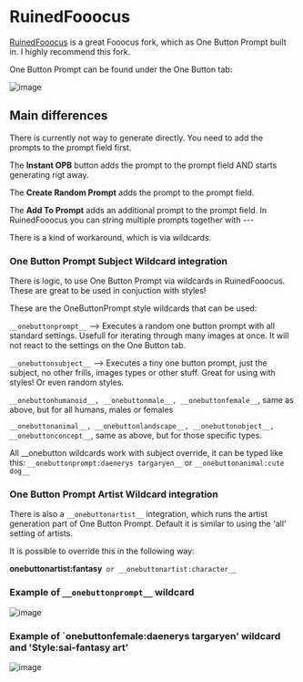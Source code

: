 # RuinedFooocus

[RuinedFooocus](https://github.com/runew0lf/RuinedFooocus) is a great Fooocus fork, which as One Button Prompt built in. I highly recommend this fork.

One Button Prompt can be found under the One Button tab:

![image](https://github.com/AIrjen/OneButtonPrompt/assets/130234949/23e54b29-ed3b-48ad-bcf5-9d407d62759d)


## Main differences
There is currently not way to generate directly. You need to add the prompts to the prompt field first.

The __Instant OPB__ button adds the prompt to the prompt field AND starts generating rigt away.

The __Create Random Prompt__ adds the prompt to the prompt field. 

The __Add To Prompt__ adds an additional prompt to the prompt field. In RuinedFooocus you can string multiple prompts together with ---

There is a kind of workaround, which is via wildcards.

### One Button Prompt Subject Wildcard integration

There is logic, to use One Button Prompt via wildcards in RuinedFooocus. These are great to be used in conjuction with styles!

These are the OneButtonPrompt style wildcards that can be used:

`__onebuttonprompt__` --> Executes a random one button prompt with all standard settings. Usefull for iterating through many images at once. It will not react to the settings on the One Button tab.

`__onebuttonsubject__` --> Executes a tiny one button prompt, just the subject, no other frills, images types or other stuff. Great for using with styles! Or even random styles.

`__onebuttonhumanoid__, __onebuttonmale__, __onebuttonfemale__`, same as above, but for all humans, males or females

`__onebuttonanimal__, __onebuttonlandscape__, __onebuttonobject__, __onebuttonconcept__`, same as above, but for those specific types.

All __onebutton wildcards work with subject override, it can be typed like this:
`__onebuttonprompt:daenerys targaryen__`
or
`__onebuttonanimal:cute dog__`

### One Button Prompt Artist Wildcard integration

There is also a `__onebuttonartist__` integration, which runs the artist generation part of One Button Prompt. Default it is similar to using the 'all' setting of artists.

It is possible to override this in the following way:

__onebuttonartist:fantasy__` or __onebuttonartist:character__`


### Example of `__onebuttonprompt__` wildcard
![image](https://github.com/AIrjen/OneButtonPrompt/assets/130234949/cbd59c11-b27c-4ba3-b46f-f1ef45cfad69)

### Example of `__onebuttonfemale:daenerys targaryen__' wildcard and 'Style:sai-fantasy art'
![image](https://github.com/AIrjen/OneButtonPrompt/assets/130234949/5426d85f-2dea-4da7-a4ad-0eace2971e04)

